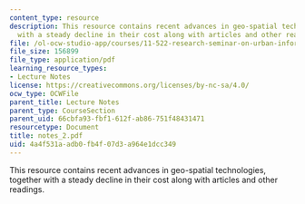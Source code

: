 ```yaml
---
content_type: resource
description: This resource contains recent advances in geo-spatial technologies, together
  with a steady decline in their cost along with articles and other readings.
file: /ol-ocw-studio-app/courses/11-522-research-seminar-on-urban-information-systems-fall-2005/4a4f531aadb0fb4f07d3a964e1dcc349_notes_2.pdf
file_size: 156899
file_type: application/pdf
learning_resource_types:
- Lecture Notes
license: https://creativecommons.org/licenses/by-nc-sa/4.0/
ocw_type: OCWFile
parent_title: Lecture Notes
parent_type: CourseSection
parent_uid: 66cbfa93-fbf1-612f-ab86-751f48431471
resourcetype: Document
title: notes_2.pdf
uid: 4a4f531a-adb0-fb4f-07d3-a964e1dcc349
---
```

This resource contains recent advances in geo-spatial technologies, together with a steady decline in their cost along with articles and other readings.